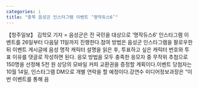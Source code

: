```yaml
---
categories: i
title: "충북 음성군 인스타그램 이벤트 ‘명작듀스6’"
---
```

【청주일보】 김학모 기자 = 음성군은 전 국민을 대상으로 ‘명작듀스6’ 인스타그램 이벤트를 26일부터 다음달 11일까지 진행한다.참여 방법은 음성군 인스타그램을 팔로우한 뒤 이벤트 게시글에 음성 명작 캐릭터 설명을 읽은 후, 투표하고 싶은 캐릭터 번호와 투표 이유를 댓글로 작성하면 된다. 응모 방법을 모두 충족한 응모자 중 무작위 추첨으로 150명을 선정해 5천 원 상당의 모바일 커피 교환권을 증정할 계획이다.이벤트 당첨자는 10월 14일, 인스타그램 DM으로 개별 연락을 할 예정이다.강연수 미디어정보과장은 “이번 이벤트를 통해 음